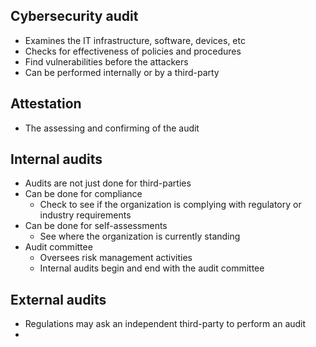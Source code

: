 ## Cybersecurity audit
- Examines the IT infrastructure, software, devices, etc
- Checks for effectiveness of policies and procedures
- Find vulnerabilities before the attackers
- Can be performed internally or by a third-party
## Attestation
- The assessing and confirming of the audit
## Internal audits
- Audits are not just done for third-parties
- Can be done for compliance 
	- Check to see if the organization is complying with regulatory or industry requirements
- Can be done for self-assessments
	- See where the organization is currently standing
- Audit committee
	- Oversees risk management activities
	- Internal audits begin and end with the audit committee
## External audits
- Regulations may ask an independent third-party to perform an audit
- 